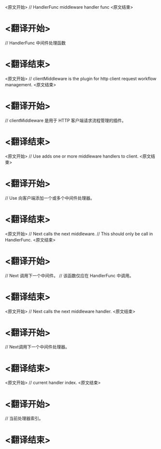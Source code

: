 
<原文开始>
// HandlerFunc middleware handler func
<原文结束>

# <翻译开始>
// HandlerFunc 中间件处理函数
# <翻译结束>


<原文开始>
// clientMiddleware is the plugin for http client request workflow management.
<原文结束>

# <翻译开始>
// clientMiddleware 是用于 HTTP 客户端请求流程管理的插件。
# <翻译结束>







<原文开始>
// Use adds one or more middleware handlers to client.
<原文结束>

# <翻译开始>
// Use 向客户端添加一个或多个中间件处理器。
# <翻译结束>


<原文开始>
// Next calls the next middleware.
// This should only be call in HandlerFunc.
<原文结束>

# <翻译开始>
// Next 调用下一个中间件。
// 该函数仅应在 HandlerFunc 中调用。
# <翻译结束>


<原文开始>
// Next calls the next middleware handler.
<原文结束>

# <翻译开始>
// Next调用下一个中间件处理器。
# <翻译结束>


<原文开始>
// current handler index.
<原文结束>

# <翻译开始>
// 当前处理器索引。
# <翻译结束>

